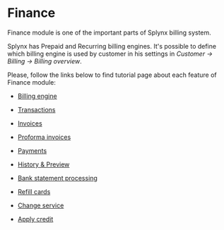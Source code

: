 Finance
=======

Finance module is one of the important parts of Splynx billing system.

Splynx has Prepaid and Recurring billing engines. It's possible to define which billing engine is used by customer in his settings in _Customer → Billing → Billing overview_.

Please, follow the links below to find tutorial page about each feature of Finance module:

* [ Billing engine](finance/billing_engine/billing_engine.md)

* [ Transactions](finance/transactions/transactions.md)

* [ Invoices](finance/invoices/invoices.md)

* [ Proforma invoices](finance/proforma_invoices/proforma_invoices.md)

* [ Payments](finance/payments/payments.md)

* [ History & Preview](finance/history_and_preview/history_and_preview.md)

* [ Bank statement processing](finance/bank_statement_processing/bank_statement_processing.md)

* [ Refill cards](finance/refill_cards/refill_cards.md)

* [ Change service](finance/change_service/change_service.md)

* [ Apply credit](finance/apply_credit/apply_credit.md)
